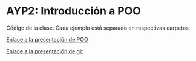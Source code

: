 # AYP2: Introducción a POO

Código de la clase. Cada ejemplo está separado en respectivas carpetas.

[Enlace a la presentación de POO](https://docs.google.com/presentation/d/15ZpZ0MqKS5kX9lfU-PPFOeRsJ5lR1dTcNajDstxtjxk/edit?usp=sharing)

[Enlace a la presentación de git](https://docs.google.com/presentation/d/1CtZbZoUq2dClj6cJEeraomUKbXd-yqe_JEmjrMYRtr8/edit?usp=sharing)